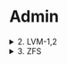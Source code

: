 # Admin


<details>
    <summary>2. LVM-1,2</summary>
<b>Описание задания</b>
```bash
kirill@ubuntusrv:~$ lsblk
NAME   MAJ:MIN RM  SIZE RO TYPE MOUNTPOINTS
sda      8:0    0   25G  0 disk 
├─sda1   8:1    0    1M  0 part 
└─sda2   8:2    0   25G  0 part /
sdb      8:16   0 20,8G  0 disk 
sdc      8:32   0   11G  0 disk 
sdd      8:48   0  5,4G  0 disk 
sde      8:64   0  5,4G  0 disk 
sr0     11:0    1 1024M  0 rom  
```
</details>
<details>
    <summary>3. ZFS</summary>
asasasas
</details>